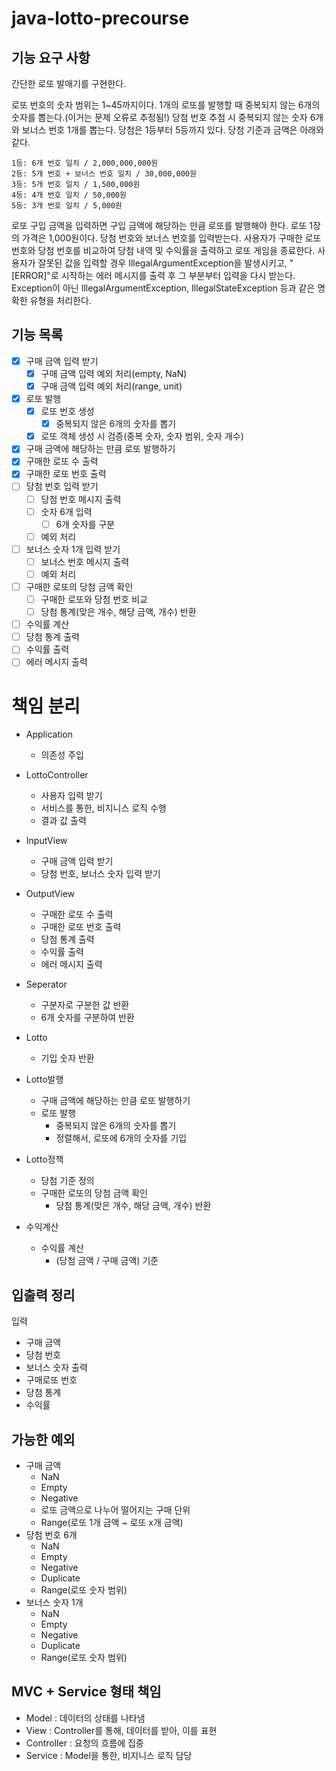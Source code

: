 # java-lotto-precourse
## 기능 요구 사항
간단한 로또 발매기를 구현한다.

로또 번호의 숫자 범위는 1~45까지이다.
1개의 로또를 발행할 때 중복되지 않는 6개의 숫자를 뽑는다.(이거는 문제 오류로 추정됨!)
당첨 번호 추첨 시 중복되지 않는 숫자 6개와 보너스 번호 1개를 뽑는다.
당첨은 1등부터 5등까지 있다. 당첨 기준과 금액은 아래와 같다.
```
1등: 6개 번호 일치 / 2,000,000,000원
2등: 5개 번호 + 보너스 번호 일치 / 30,000,000원
3등: 5개 번호 일치 / 1,500,000원
4등: 4개 번호 일치 / 50,000원
5등: 3개 번호 일치 / 5,000원
```
로또 구입 금액을 입력하면 구입 금액에 해당하는 만큼 로또를 발행해야 한다.
로또 1장의 가격은 1,000원이다.
당첨 번호와 보너스 번호를 입력받는다.
사용자가 구매한 로또 번호와 당첨 번호를 비교하여 당첨 내역 및 수익률을 출력하고 로또 게임을 종료한다.
사용자가 잘못된 값을 입력할 경우 IllegalArgumentException을 발생시키고, "[ERROR]"로 시작하는 에러 메시지를 출력 후 그 부분부터 입력을 다시 받는다.
Exception이 아닌 IllegalArgumentException, IllegalStateException 등과 같은 명확한 유형을 처리한다.

## 기능 목록
- [X] 구매 금액 입력 받기
  - [X] 구매 금액 입력 예외 처리(empty, NaN)
  - [X] 구매 금액 입력 예외 처리(range, unit)
- [X] 로또 발행
  - [X] 로또 번호 생성
    - [X] 중복되지 않은 6개의 숫자를 뽑기
  - [X] 로또 객체 생성 시 검증(중복 숫자, 숫자 범위, 숫자 개수)
- [X] 구매 금액에 해당하는 만큼 로또 발행하기
- [X] 구매한 로또 수 출력
- [X] 구매한 로또 번호 출력
- [ ] 당첨 번호 입력 받기
  - [ ] 당첨 번호 메시지 출력
  - [ ] 숫자 6개 입력
    - [ ] 6개 숫자를 구분
  - [ ] 예외 처리
- [ ] 보너스 숫자 1개 입력 받기
  - [ ] 보너스 번호 메시지 출력
  - [ ] 예외 처리
- [ ] 구매한 로또의 당첨 금액 확인
  - [ ] 구매한 로또와 당첨 번호 비교
  - [ ] 당첨 통계(맞은 개수, 해당 금액, 개수) 반환
- [ ] 수익률 계산
- [ ] 당첨 통계 출력
- [ ] 수익률 출력
- [ ] 에러 메시지 출력

# 책임 분리
- Application
  - 의존성 주입

- LottoController
  - 사용자 입력 받기
  - 서비스를 통한, 비지니스 로직 수행
  - 결과 값 출력

- InputView
  - 구매 금액 입력 받기
  - 당첨 번호, 보너스 숫자 입력 받기
- OutputView
  - 구매한 로또 수 출력
  - 구매한 로또 번호 출력
  - 당첨 통계 출력
  - 수익률 출력
  - 에러 메시지 출력

- Seperator
  - 구분자로 구분한 값 반환
  - 6개 숫자를 구분하여 반환

- Lotto
  - 기입 숫자 반환

- Lotto발행
  - 구매 금액에 해당하는 만큼 로또 발행하기
  - 로또 발행
    - 중복되지 않은 6개의 숫자를 뽑기
    - 정렬해서, 로또에 6개의 숫자를 기입
- Lotto정책
  - 당첨 기준 정의
  - 구매한 로또의 당첨 금액 확인
    - 당첨 통계(맞은 개수, 해당 금액, 개수) 반환
- 수익계산
  - 수익률 계산
    - (당첨 금액 / 구매 금액) 기준

## 입출력 정리
입력
- 구매 금액
- 당첨 번호
- 보너스 숫자
출력
- 구매로또 번호
- 당첨 통계
- 수익률

## 가능한 예외
- 구매 금액
  - NaN
  - Empty
  - Negative
  - 로또 금액으로 나누어 떨어지는 구매 단위
  - Range(로또 1개 금액 ~ 로또 x개 금액)
- 당첨 번호 6개
  - NaN
  - Empty
  - Negative
  - Duplicate
  - Range(로또 숫자 범위)
- 보너스 숫자 1개
  - NaN
  - Empty
  - Negative
  - Duplicate
  - Range(로또 숫자 범위)


MVC + Service 형태 책임
----
- Model : 데이터의 상태를 나타냄
- View : Controller를 통해, 데이터를 받아, 이를 표현
- Controller : 요청의 흐름에 집중
- Service : Model을 통한, 비지니스 로직 담당